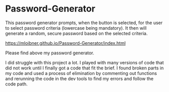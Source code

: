 # Password-Generator
This password generator prompts, when the button is selected, for the user to select password criteria (lowercase being mandatory). It then will generate a random, secure password based on the selected criteria.

https://mloibner.github.io/Password-Generator/index.html

Please find above my password generator.

I did struggle with this project a lot. 
I played with many versions of code that did not work until I finally got a code that fit the brief. I found broken parts in my code and used a process of elimination by commenting out functions and rerunning the code in the dev tools to find my errors and follow the code path. 

